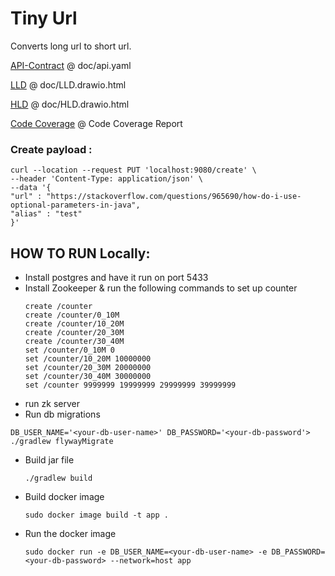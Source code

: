 
# Tiny Url

Converts long url to short url.

[API-Contract](doc/api.yaml) @ doc/api.yaml

[LLD](doc/LLD.drawio.html) @ doc/LLD.drawio.html

[HLD](doc/HLD.drawio.html) @ doc/HLD.drawio.html

[Code Coverage](build/jacoco/index.html) @ Code Coverage Report

### Create payload :
```
curl --location --request PUT 'localhost:9080/create' \
--header 'Content-Type: application/json' \
--data '{
"url" : "https://stackoverflow.com/questions/965690/how-do-i-use-optional-parameters-in-java",
"alias" : "test"
}'
```

## HOW TO RUN Locally:
- Install postgres and have it run on port 5433
- Install Zookeeper & run the following commands to set up counter
  ```
  create /counter
  create /counter/0_10M
  create /counter/10_20M
  create /counter/20_30M
  create /counter/30_40M
  set /counter/0_10M 0
  set /counter/10_20M 10000000
  set /counter/20_30M 20000000
  set /counter/30_40M 30000000
  set /counter 9999999 19999999 29999999 39999999 
  ```
- run zk server
-  Run db migrations
  ```
  DB_USER_NAME='<your-db-user-name>' DB_PASSWORD='<your-db-password'> ./gradlew flywayMigrate
  ```
- Build jar file
    ```
    ./gradlew build
    ```
- Build docker image
    ```
    sudo docker image build -t app .
    ```
- Run the docker image
   ```
   sudo docker run -e DB_USER_NAME=<your-db-user-name> -e DB_PASSWORD=<your-db-password> --network=host app
   ```


